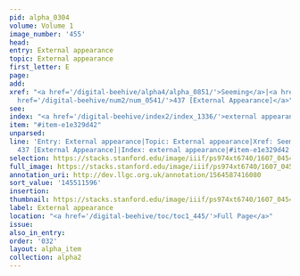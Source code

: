 ```yaml
---
pid: alpha_0304
volume: Volume 1
image_number: '455'
head:
entry: External appearance
topic: External appearance
first_letter: E
page:
add:
xref: "<a href='/digital-beehive/alpha4/alpha_0851/'>Seeming</a>|<a href='/digital-beehive/alpha4/alpha_0869/'>Shape</a>|<a
  href='/digital-beehive/num2/num_0541/'>437 [External Appearance]</a>"
see:
index: "<a href='/digital-beehive/index2/index_1336/'>external appearance</a>"
item: "#item-e1e329d42"
unparsed:
line: 'Entry: External appearance|Topic: External appearance|Xref: Seeming|Xref: Shape|Xref:
  437 [External Appearance]|Index: external appearance|#item-e1e329d42'
selection: https://stacks.stanford.edu/image/iiif/ps974xt6740/1607_0454/359,1596,3109,481/full/0/default.jpg
full_image: https://stacks.stanford.edu/image/iiif/ps974xt6740/1607_0454/full/full/0/default.jpg
annotation_uri: http://dev.llgc.org.uk/annotation/1564587416080
sort_value: '145511596'
insertion:
thumbnail: https://stacks.stanford.edu/image/iiif/ps974xt6740/1607_0454/359,1596,600,180/250,/0/default.jpg
label: External appearance
location: "<a href='/digital-beehive/toc/toc1_445/'>Full Page</a>"
issue:
also_in_entry:
order: '032'
layout: alpha_item
collection: alpha2
---
```

